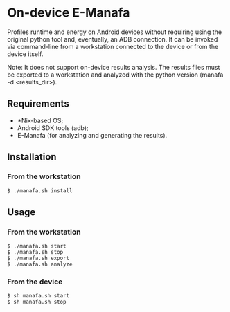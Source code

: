 # On-device E-Manafa

Profiles runtime and energy on Android devices without requiring using the original python tool and, eventually, an ADB connection. It can be invoked via command-line from a workstation connected to the device or from the device itself. 

Note: It does not support on-device results analysis. The results files must be exported to a workstation and analyzed with the python version (manafa -d <results_dir>).

## Requirements

- *Nix-based OS;
- Android SDK tools (adb);
- E-Manafa (for analyzing and generating the results).

## Installation

### From the workstation

```
$ ./manafa.sh install
```

## Usage

### From the workstation

```
$ ./manafa.sh start
$ ./manafa.sh stop
$ ./manafa.sh export
$ ./manafa.sh analyze
```

### From the device

```
$ sh manafa.sh start
$ sh manafa.sh stop
```
